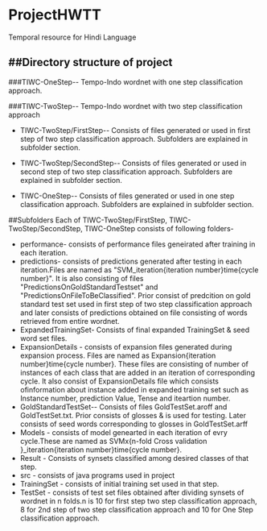 # ProjectHWTT
Temporal resource for Hindi Language

##Directory structure of project
-----------------------------------------
###TIWC-OneStep-- Tempo-Indo wordnet with one step classification approach.

###TIWC-TwoStep-- Tempo-Indo wordnet with two step classification approach

* TIWC-TwoStep/FirstStep-- Consists of files generated or used in first step of two step classification approach. Subfolders are explained in subfolder section.

* TIWC-TwoStep/SecondStep-- Consists of files generated or used in second step of two step classification approach. Subfolders are explained in subfolder section.

* TIWC-OneStep-- Consists of files generated or used in one step classification approach. Subfolders are explained in subfolder section.

##Subfolders
Each of TIWC-TwoStep/FirstStep, TIWC-TwoStep/SecondStep, TIWC-OneStep consists of following folders-

* performance- consists of performance files geneirated after training in each iteration. 
* predictions- consists of predictions generated after testing in each iteration.Files are named as "SVM_iteration{iteration number}time{cycle number}". It is also consisting of files "PredictionsOnGoldStandardTestset" and "PredictionsOnFileToBeClassified". Prior consist of predcition on gold standard test set used in first step of two step classification approach and later consists of predictions obtained on file consisting of words retrieved from entire wordnet.
* ExpandedTrainingSet- Consists of final expanded TrainingSet & seed word set files.
* ExpansionDetails - consists of expansion files generated during expansion process. Files are named as Expansion{iteration number}time{cycle number}. These files are consisting of number of instances of each class that are added in an iteration of corresponding cycle. It also consist of ExpansionDetails file which consists ofinformation about instance added in expanded training set such as Instance number, prediction Value, Tense and iteartion number.
* GoldStandardTestSet-- Consists of files GoldTestSet.aroff and GoldTestSet.txt. Prior consists of glosses & is used for testing. Later consists of seed words corresponding to glosses in GoldTestSet.arff
* Models - consists of model genearted in each iteration of evry cycle.These are named as SVMx{n-fold Cross validation }_iteration{iteration number}time{cycle number}.
* Result - Consists of synsets classified among desired classes of that step.
* src - consists of java programs used in project
* TrainingSet - consists of initial training set used in that step.
* TestSet - consists of test set files obtained after dividing synsets of wordnet in n folds.n is 10 for first step two step classification approach, 8 for 2nd step of two step classification approach and 10 for One Step classification approach.
